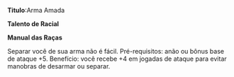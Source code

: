 **Titulo**:Arma Amada

**Talento de Racial**

**Manual das Raças**

 Separar você de sua arma não é fácil. Pré-requisitos: anão ou bônus base de ataque +5. Benefício: você recebe +4 em jogadas de ataque para evitar manobras de desarmar ou separar.